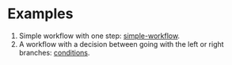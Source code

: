 # Examples

1. Simple workflow with one step: [simple-workflow](./simple-workflow).
2. A workflow with a decision between going with the left or right branches: [conditions](./conditions).